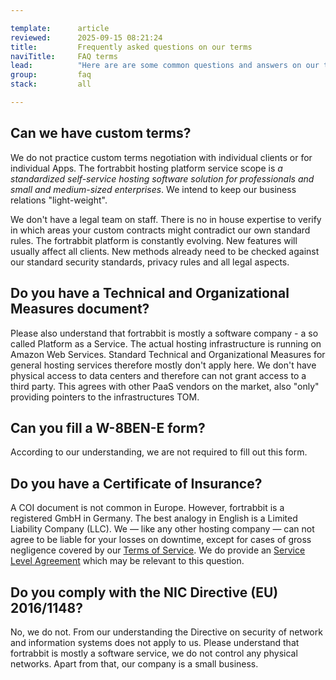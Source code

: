 ```yaml
---

template:      article
reviewed:      2025-09-15 08:21:24
title:         Frequently asked questions on our terms
naviTitle:     FAQ terms
lead:          "Here are are some common questions and answers on our terms of service."
group:         faq
stack:         all

---
```


## Can we have custom terms?

We do not practice custom terms negotiation with individual clients or for individual Apps. The fortrabbit hosting platform service scope is _a standardized self-service hosting software solution for professionals and small and medium-sized enterprises_. We intend to keep our business relations "light-weight".

We don't have a legal team on staff. There is no in house expertise to verify in which areas your custom contracts might contradict our own standard rules. The fortrabbit platform is constantly evolving. New features will usually affect all clients. New methods already need to be checked against our standard security standards, privacy rules and all legal aspects.

## Do you have a Technical and Organizational Measures document?

Please also understand that fortrabbit is mostly a software company - a so called Platform as a Service. The actual hosting infrastructure is running on Amazon Web Services. Standard Technical and Organizational Measures for general hosting services therefore mostly don't apply here. We don't have physical access to data centers and therefore can not grant access to a third party. This agrees with other PaaS vendors on the market, also "only" providing pointers to the infrastructures TOM.

## Can you fill a W-8BEN-E form?

According to our understanding, we are not required to fill out this form.

## Do you have a Certificate of Insurance?

A COI document is not common in Europe. However, fortrabbit is a registered GmbH in Germany. The best analogy in English is a Limited Liability Company (LLC).  We — like any other hosting company — can not agree to be liable for your losses on downtime, except for cases of gross negligence covered by our [Terms of Service](https://www.fortrabbit.com/terms). We do provide an [Service Level Agreement](https://www.fortrabbit.com/uptime) which may be relevant to this question.

## Do you comply with the NIC Directive (EU) 2016/1148?

No, we do not. From our understanding the Directive on security of network and information systems does not apply to us. Please understand that fortrabbit is mostly a software service, we do not control any physical networks. Apart from that, our company is a small business.
